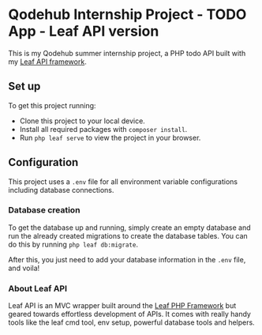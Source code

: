 # Qodehub Internship Project - TODO App - Leaf API version

This is my Qodehub summer internship project, a PHP todo API built with my [Leaf API framework](https://github.com/leafsphp/leafAPI).

## Set up

To get this project running:

* Clone this project to your local device.
* Install all required packages with `composer install`.
* Run `php leaf serve` to view the project in your browser.

## Configuration

This project uses a `.env` file for all environment variable configurations including database connections.

### Database creation

To get the database up and running, simply create an empty database and run the already created migrations to create the database tables. You can do this by running `php leaf db:migrate`.

After this, you just need to add your database information in the `.env` file, and voila!

### About Leaf API

Leaf API is an MVC wrapper built around the [Leaf PHP Framework](https://leafphp.netlify.app) but geared towards effortless development of APIs. It comes with really handy tools like the leaf cmd tool, env setup, powerful database tools and helpers.

